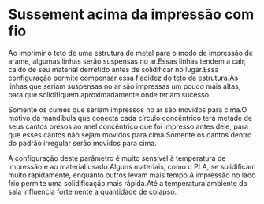 Sussement acima da impressão com fio
====
Ao imprimir o teto de uma estrutura de metal para o modo de impressão de arame, algumas linhas serão suspensas no ar.Essas linhas tendem a cair, caído de seu material derretido antes de solidificar no lugar.Essa configuração permite compensar essa flacidez do teto da estrutura.As linhas que seriam suspensas no ar são impressas um pouco mais altas, para que solidifiquem aproximadamente onde teriam sucesso.

Somente os cumes que seriam impressos no ar são movidos para cima.O motivo da mandíbula que conecta cada círculo concêntrico terá metade de seus cantos presos ao anel concêntrico que foi impresso antes dele, para que esses cantos não sejam movidos para cima.Somente os cantos dentro do padrão irregular serão movidos para cima.

A configuração deste parâmetro é muito sensível à temperatura de impressão e ao material usado.Alguns materiais, como o PLA, se solidificam muito rapidamente, enquanto outros levam mais tempo.A impressão no lado frio permite uma solidificação mais rápida.Até a temperatura ambiente da sala influencia fortemente a quantidade de colapso.